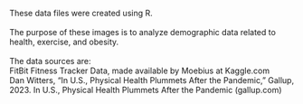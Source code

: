 These data files were created using R. 
</br>
</br>
The purpose of these images is to analyze demographic data related to health, exercise, and obesity.
</br>
</br>
The data sources are: 
</br>
FitBit Fitness Tracker Data, made available by Moebius at Kaggle.com 
</br>
Dan Witters, “In U.S., Physical Health Plummets After the Pandemic,” Gallup, 2023. In U.S., Physical Health Plummets After the Pandemic (gallup.com)
